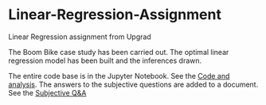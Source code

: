 # Linear-Regression-Assignment
Linear Regression assignment from Upgrad

The Boom Bike case study has been carried out. The optimal linear regression model has been built and the inferences drawn.

The entire code base is in the Jupyter Notebook. See the [Code and analysis]([https://github.com/abhijit673/Linear-Regression-Assignment/blob/main/Linear%20Regression%20Assignment%20-%20Bike%20Rental.ipynb).
The answers to the subjective questions are added to a document. See the [Subjective Q&A](https://github.com/abhijit673/Linear-Regression-Assignment/blob/main/Linear%20Regression%20Subjective%20Q%20and%20A.pdf)
